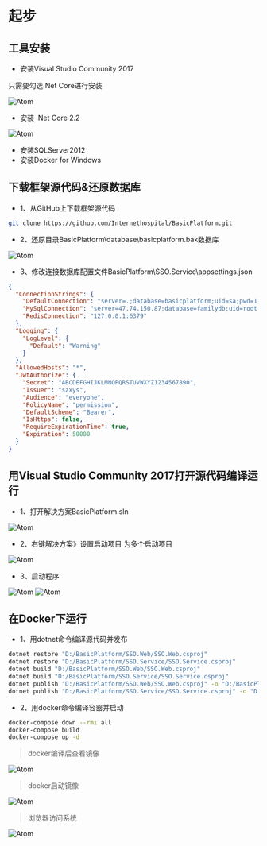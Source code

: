 # 起步

## 工具安装

- 安装Visual Studio Community 2017

只需要勾选.Net Core进行安装

![Atom](images/QQ截图20190322145507.png)

- 安装 .Net Core 2.2

![Atom](images/QQ截图20190322152705.png)

- 安装SQLServer2012
- 安装Docker for Windows

## 下载框架源代码&还原数据库

- 1、从GitHub上下载框架源代码

```bash
git clone https://github.com/Internethospital/BasicPlatform.git
```

- 2、还原目录BasicPlatform\database\basicplatform.bak数据库

![Atom](images/QQ截图20190322164332.png)

- 3、修改连接数据库配置文件BasicPlatform\SSO.Service\appsettings.json

```json
{
  "ConnectionStrings": {
    "DefaultConnection": "server=.;database=basicplatform;uid=sa;pwd=1;",
    "MySqlConnection": "server=47.74.150.87;database=familydb;uid=root;pwd=boluo;",
    "RedisConnection": "127.0.0.1:6379"
  },
  "Logging": {
    "LogLevel": {
      "Default": "Warning"
    }
  },
  "AllowedHosts": "*",
  "JwtAuthorize": {
    "Secret": "ABCDEFGHIJKLMNOPQRSTUVWXYZ1234567890",
    "Issuer": "szxys",
    "Audience": "everyone",
    "PolicyName": "permission",
    "DefaultScheme": "Bearer",
    "IsHttps": false,
    "RequireExpirationTime": true,
    "Expiration": 50000
  }
}
```

## 用Visual Studio Community 2017打开源代码编译运行

- 1、打开解决方案BasicPlatform.sln

![Atom](images/QQ截图20190322170028.png)

- 2、右键解决方案》设置启动项目 为多个启动项目

![Atom](images/QQ截图20190322170149.png)

- 3、启动程序

![Atom](images/QQ截图20190322170939.png)
![Atom](images/QQ截图20190322170924.png)

## 在Docker下运行

- 1、用dotnet命令编译源代码并发布
```bash
dotnet restore "D:/BasicPlatform/SSO.Web/SSO.Web.csproj"
dotnet restore "D:/BasicPlatform/SSO.Service/SSO.Service.csproj"
dotnet build "D:/BasicPlatform/SSO.Web/SSO.Web.csproj"
dotnet build "D:/BasicPlatform/SSO.Service/SSO.Service.csproj"
dotnet publish "D:/BasicPlatform/SSO.Web/SSO.Web.csproj" -o "D:/BasicPlatform/SSO.Web/publish"
dotnet publish "D:/BasicPlatform/SSO.Service/SSO.Service.csproj" -o "D:/BasicPlatform/SSO.Service/publish"
```
- 2、用docker命令编译容器并启动
```bash
docker-compose down --rmi all
docker-compose build
docker-compose up -d
```
> docker编译后查看镜像

![Atom](images/QQ截图20190322162929.png)

> docker启动镜像

![Atom](images/QQ截图20190322162955.png)

> 浏览器访问系统

![Atom](images/QQ截图20190322163045.png)
